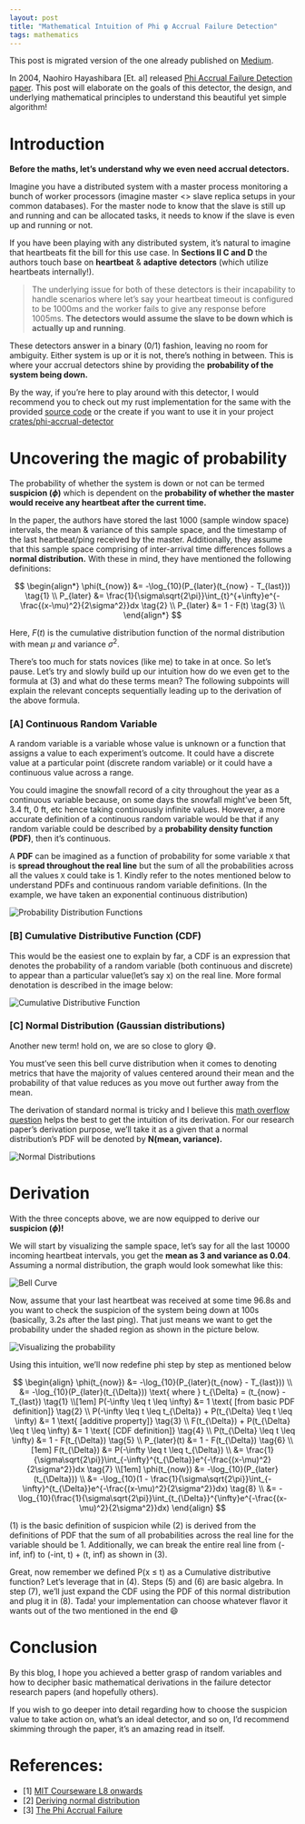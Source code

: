 ```yaml
---
layout: post
title: "Mathematical Intuition of Phi φ Accrual Failure Detection"
tags: mathematics
---
```


This post is migrated version of the one already published on [Medium](https://singhuddeshyaofficial.medium.com/mathematical-intuition-of-phi-%CF%86-accrual-failure-detection-111d9c898011 "@embed").

In 2004, Naohiro Hayashibara [Et. al] released [Phi Accrual Failure Detection paper](https://www.researchgate.net/publication/29682135_The_ph_accrual_failure_detector). This post will elaborate on the goals of this detector, the design, and underlying mathematical principles to understand this beautiful yet simple algorithm!

Introduction
================

**Before the maths, let’s understand why we even need accrual detectors.**

Imagine you have a distributed system with a master process monitoring a bunch of worker processors (imagine master <> slave replica setups in your common databases). For the master node to know that the slave is still up and running and can be allocated tasks, it needs to know if the slave is even up and running or not.

If you have been playing with any distributed system, it’s natural to imagine that heartbeats fit the bill for this use case. In **Sections II C and D** the authors touch base on **heartbeat** & **adaptive** **detectors** (which utilize heartbeats internally!).

> The underlying issue for both of these detectors is their incapability to handle scenarios where let’s say your heartbeat timeout is configured to be 1000ms and the worker fails to give any response before 1005ms. **The detectors would assume the slave to be down which is actually up and running**.

These detectors answer in a binary (0/1) fashion, leaving no room for ambiguity. Either system is up or it is not, there’s nothing in between. This is where your accrual detectors shine by providing the **probability of the system being down.**

By the way, if you’re here to play around with this detector, I would recommend you to check out my rust implementation for the same with the provided [source code](https://github.com/uds5501/Phi-Accrual-Detector) or the create if you want to use it in your project [crates/phi-accrual-detector](https://crates.io/crates/phi-accrual-detector "@embed")


Uncovering the magic of probability
===================================

The probability of whether the system is down or not can be termed **suspicion $(\phi)$** which is dependent on the **probability of whether the master would receive any heartbeat after the current time.**

In the paper, the authors have stored the last 1000 (sample window space) intervals, the mean & variance of this sample space, and the timestamp of the last heartbeat/ping received by the master. Additionally, they assume that this sample space comprising of inter-arrival time differences follows a **normal distribution.** With these in mind, they have mentioned the following definitions:

$$
\begin{align*}
\phi(t_{now}) &= -\log_{10}(P_{later}(t_{now} - T_{last})) \tag{1} \\
P_{later} &= \frac{1}{\sigma\sqrt{2\pi}}\int_{t}^{+\infty}e^{-\frac{(x-\mu)^2}{2\sigma^2}}dx \tag{2} \\
P_{later} &= 1 - F(t) \tag{3} \\
\end{align*}
$$

Here, $F(t)$ is the cumulative distribution function of the normal distribution with mean $\mu$ and variance $\sigma^2$.

There’s too much for stats novices (like me) to take in at once. So let’s pause. Let’s try and slowly build up our intuition how do we even get to the formula at (3) and what do these terms mean? The following subpoints will explain the relevant concepts sequentially leading up to the derivation of the above formula.


### **[A] Continuous Random Variable**


A random variable is a variable whose value is unknown or a function that assigns a value to each experiment’s outcome. It could have a discrete value at a particular point (discrete random variable) or it could have a continuous value across a range.

You could imagine the snowfall record of a city throughout the year as a continuous variable because, on some days the snowfall might’ve been 5ft, 3.4 ft, 0 ft, etc hence taking continuously infinite values. However, a more accurate definition of a continuous random variable would be that if any random variable could be described by a **probability density function (PDF)**, then it’s continuous.

A **PDF** can be imagined as a function of probability for some variable `X` that is **spread throughout the real line** but the sum of all the probabilities across all the values `X` could take is 1. Kindly refer to the notes mentioned below to understand PDFs and continuous random variable definitions. (In the example, we have taken an exponential continuous distribution)

![Probability Distribution Functions](https://miro.medium.com/v2/resize:fit:1400/format:webp/1*wcUVYsjgSNPVc_LC6-zzOg.png)

### **[B] Cumulative Distributive Function (CDF)**

This would be the easiest one to explain by far, a CDF is an expression that denotes the probability of a random variable (both continuous and discrete) to appear than a particular value(let’s say x) on the real line. More formal denotation is described in the image below:

![Cumulative Distributive Function](https://miro.medium.com/v2/resize:fit:2000/format:webp/1*irTlp6JpwNQmOcTe_m7tsw.png)

### **[C] Normal Distribution (Gaussian distributions)**

Another new term! hold on, we are so close to glory 😅.

You must’ve seen this bell curve distribution when it comes to denoting metrics that have the majority of values centered around their mean and the probability of that value reduces as you move out further away from the mean.

The derivation of standard normal is tricky and I believe this [math overflow question](https://math.stackexchange.com/questions/384893/how-was-the-normal-distribution-derived) helps the best to get the intuition of its derivation. For our research paper’s derivation purpose, we’ll take it as a given that a normal distribution’s PDF will be denoted by **N(mean, variance).**

![Normal Distributions](https://miro.medium.com/v2/resize:fit:1400/format:webp/1*NhpGSO2hSVskNQVm_uFngA.png)

Derivation
==========

With the three concepts above, we are now equipped to derive our **suspicion $(\phi)$!**

We will start by visualizing the sample space, let’s say for all the last 10000 incoming heartbeat intervals, you get the **mean as 3 and variance as 0.04**. Assuming a normal distribution, the graph would look somewhat like this:

![Bell Curve](https://miro.medium.com/v2/resize:fit:2000/format:webp/1*Min93ZoBd6A-Xoygl6s3Wg.png)

Now, assume that your last heartbeat was received at some time 96.8s and you want to check the suspicion of the system being down at 100s (basically, 3.2s after the last ping). That just means we want to get the probability under the shaded region as shown in the picture below.

![Visualizing the probability](https://miro.medium.com/v2/resize:fit:2000/format:webp/1*CPDMhNtN9A5jTgAOfFUQrA.png)

Using this intuition, we’ll now redefine phi step by step as mentioned below

$$
\begin{align}
\phi(t_{now}) &= -\log_{10}(P_{later}(t_{now} - T_{last}))  \\
&= -\log_{10}(P_{later}(t_{\Delta})) \text{ where } t_{\Delta} = (t_{now} - T_{last}) \tag{1} \\[1em]
P(-\infty \leq t \leq \infty) &= 1 \text{ [from basic PDF definition]} \tag{2} \\
P(-\infty \leq t \leq t_{\Delta}) + P(t_{\Delta} \leq t \leq \infty) &= 1 \text{ [additive property]} \tag{3} \\
F(t_{\Delta}) + P(t_{\Delta} \leq t \leq \infty) &= 1 \text{ [CDF definition]} \tag{4} \\
P(t_{\Delta} \leq t \leq \infty) &= 1 - F(t_{\Delta}) \tag{5} \\
P_{later}(t) &= 1 - F(t_{\Delta}) \tag{6} \\[1em]
F(t_{\Delta}) &= P(-\infty \leq t \leq t_{\Delta}) \\
&= \frac{1}{\sigma\sqrt{2\pi}}\int_{-\infty}^{t_{\Delta}}e^{-\frac{(x-\mu)^2}{2\sigma^2}}dx \tag{7} \\[1em]
\phi(t_{now}) &= -\log_{10}(P_{later}(t_{\Delta})) \\
&= -\log_{10}(1 - \frac{1}{\sigma\sqrt{2\pi}}\int_{-\infty}^{t_{\Delta}}e^{-\frac{(x-\mu)^2}{2\sigma^2}}dx) \tag{8} \\
&= -\log_{10}(\frac{1}{\sigma\sqrt{2\pi}}\int_{t_{\Delta}}^{\infty}e^{-\frac{(x-\mu)^2}{2\sigma^2}}dx)
\end{align}
$$

(1) is the basic definition of suspicion while (2) is derived from the definitions of PDF that the sum of all probabilities across the real line for the variable should be 1. Additionally, we can break the entire real line from (-inf, inf) to (-int, t) + (t, inf) as shown in (3).

Great, now remember we defined P(x ≤ t) as a Cumulative distributive function? Let’s leverage that in (4). Steps (5) and (6) are basic algebra. In step (7), we’ll just expand the CDF using the PDF of this normal distribution and plug it in (8). Tada! your implementation can choose whatever flavor it wants out of the two mentioned in the end 😄

Conclusion
==========

By this blog, I hope you achieved a better grasp of random variables and how to decipher basic mathematical derivations in the failure detector research papers (and hopefully others).

If you wish to go deeper into detail regarding how to choose the suspicion value to take action on, what’s an ideal detector, and so on, I’d recommend skimming through the paper, it’s an amazing read in itself.

References:
===========

*   [1] [MIT Courseware L8 onwards](https://www.youtube.com/watch?v=eXf2Zak-s0o&list=PLUl4u3cNGP60hI9ATjSFgLZpbNJ7myAg6&index=80)
*   [2] [Deriving normal distribution](https://math.stackexchange.com/a/385427)
*   [3] [The Phi Accrual Failure](https://www.researchgate.net/publication/29682135_The_ph_accrual_failure_detector)
